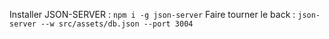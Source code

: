 

Installer JSON-SERVER : `npm i -g json-server`
Faire tourner le back : `json-server --w src/assets/db.json --port 3004`

